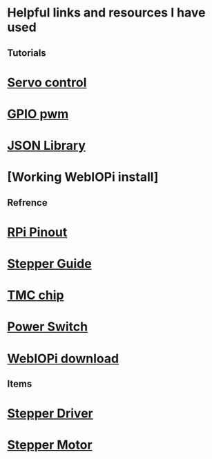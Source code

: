 # Helpful links and resources I have used

## Tutorials

# [Servo control](https://www.section.io/engineering-education/how-to-control-a-servo-motor-using-a-raspberry-pi-3/)

# [GPIO pwm](https://sourceforge.net/p/raspberry-gpio-python/wiki/PWM/)

# [JSON Library](https://www.geeksforgeeks.org/read-json-file-using-python/)

# [Working WebIOPi install]


## Refrence

# [RPi Pinout](https://pinout.xyz/pinout/5v_power)
# [Stepper Guide](https://howtomechatronics.com/tutorials/arduino/stepper-motors-and-arduino-the-ultimate-guide/)
# [TMC chip](https://www.trinamic.com/products/integrated-circuits/details/tmc2208-la/)
# [Power Switch](https://www.makeuseof.com/tag/add-power-button-raspberry-pi/)
# [WebIOPi download](https://webiopi.trouch.com/)


## Items

# [Stepper Driver](https://www.amazon.com/Printer-TMC2208-Screwdriver-Controller-Ramps1-4/dp/B08DFVZV5Q/ref=sr_1_3?crid=1J4TEUR5Z8VLB&keywords=TMC2208&qid=1670336008&sprefix=tmc2208%2Caps%2C209&sr=8-3&th=1)

# [Stepper Motor](https://www.amazon.com/FYSETC-Printer-Extruder-47-2inch-Accessories/dp/B099JMJNH2/ref=sr_1_18?crid=T1UZ3SJRESQE&keywords=small+Stepper+Motor&qid=1669988498&sprefix=small+stepper+motor%2Caps%2C71&sr=8-18)